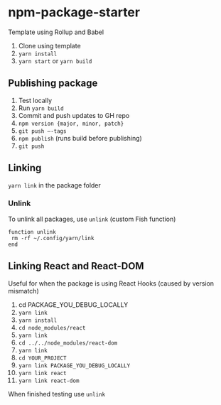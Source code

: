 # npm-package-starter

Template using Rollup and Babel

1. Clone using template
2. `yarn install`
3. `yarn start` or `yarn build`

## Publishing package

1. Test locally
2. Run `yarn build`
3. Commit and push updates to GH repo
4. `npm version {major, minor, patch}`
5. `git push —-tags`
6. `npm publish` (runs build before publishing)
7. `git push`

## Linking

`yarn link` in the package folder

### Unlink

To unlink all packages, use `unlink` (custom Fish function)

```
function unlink
 rm -rf ~/.config/yarn/link
end
```

## Linking React and React-DOM

Useful for when the package is using React Hooks (caused by version mismatch)

1. cd PACKAGE_YOU_DEBUG_LOCALLY
2. `yarn link`
3. `yarn install`
4. `cd node_modules/react`
5. `yarn link`
6. `cd ../../node_modules/react-dom`
7. `yarn link`
8. `cd YOUR_PROJECT`
9. `yarn link PACKAGE_YOU_DEBUG_LOCALLY`
10. `yarn link react`
11. `yarn link react-dom`

When finished testing use `unlink`